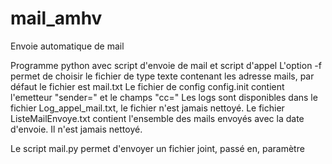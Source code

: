 # mail_amhv
Envoie automatique de mail

Programme python avec script d'envoie de mail et script d'appel
L'option -f permet de choisir le fichier de type texte contenant les adresse mails, par défaut le fichier est mail.txt
Le fichier de config config.init contient l'emetteur "sender=" et le champs "cc="
Les logs sont disponibles dans le fichier Log_appel_mail.txt, le fichier n'est jamais nettoyé.
Le fichier ListeMailEnvoye.txt contient l'ensemble des mails envoyés avec la date d'envoie. Il n'est jamais nettoyé.

Le script mail.py permet d'envoyer un fichier joint, passé en, paramètre
